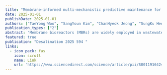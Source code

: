 ```yaml
---
title: "Membrane-informed multi-mechanistic predictive maintenance for MBR plants: Early determination of membrane cleaning with biologically driven, physically deposited, and chemically induced fouling model"
date: 2025-01-01
publishDate: 2025-01-01
authors: ["TaeYong Woo", "SangYoun Kim", "ChanHyeok Jeong", "SungKu Heo", "ChangKyoo Yoo"]
publication_types: ["2"]
abstract: "Membrane bioreactors (MBRs) are widely employed in wastewater treatment for their superior performance, though maintaining membrane efficiency remains costly and energy-intensive because of fouling accumulation. This study introduces a novel membrane-informed predictive maintenance (membrane-PM) system that accurately predicts cleaning intervals for membrane fouling in a full-scale MBR plant. By integrating biologically informed, physically deposited, and chemically induced fouling data via an activated sludge model, resistance-in-series model, and multiple linear regression model, we captured the complex dynamics of fouling. A day-to-day calibration approach, utilizing global sensitivity analysis and a genetic algorithm (GA), improves model precision by reflecting temporal fouling changes. Additionally, membrane-informed multivariate statistical monitoring (membrane-MSM), based on Hotelling's …"
featured: true
publication: "Desalination 2025 594 "
links:
  - icon_pack: fas
    icon: scroll
    name: Link
    url: 'https://www.sciencedirect.com/science/article/pii/S0011916424009743'
---
```


